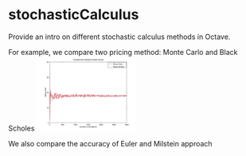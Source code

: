 # stochasticCalculus
Provide an intro on different stochastic calculus methods in Octave.

For example, we compare two pricing method: Monte Carlo and Black Scholes
<img src="output/prices.jpg" alt="Pricing with different methods" style="width: 200px;height:auto"/>

We also compare the accuracy of Euler and Milstein approach